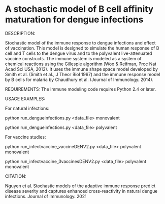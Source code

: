 # A stochastic model of B cell affinity maturation for dengue infections

DESCRIPTION:

Stochastic model of the immune response to dengue infections and effect of vaccination. This model is designed to simulate the human response of B cell and T cells to the dengue virus and to the polyvalent live-attenuated vaccine constructs. The immune system is modeled as a system of chemical reactions using the Gillespie algorithm (Woo & Reifman, Proc Nat Acad Sci USA, 2012). It uses the immune shape space model developed by Smith et al. (Smith et al., J Theor Biol 1997) and the immune response model by B cells for malaria by Chaudhury et al. (Journal of Immunology. 2014).

REQUIREMENTS: The immune modeling code requires Python 2.4 or later.

USAGE EXAMPLES: 

For natural infections:

python run_dengueinfections.py <data_file> monovalent

python run_dengueinfections.py <data_file> polyvalent

For vaccine studies:

python run_infectvaccine_vaccineDENV2.py <data_file> polyvalent monovalent

python run_infectvaccine_3vaccinesDENV2.py <data_file> polyvalent monovalent

CITATION:

Nguyen et al. Stochastic models of the adaptive immune response predict disease severity and captures enhanced cross-reactivity in natural dengue infections. Journal of Immunology. 2021
